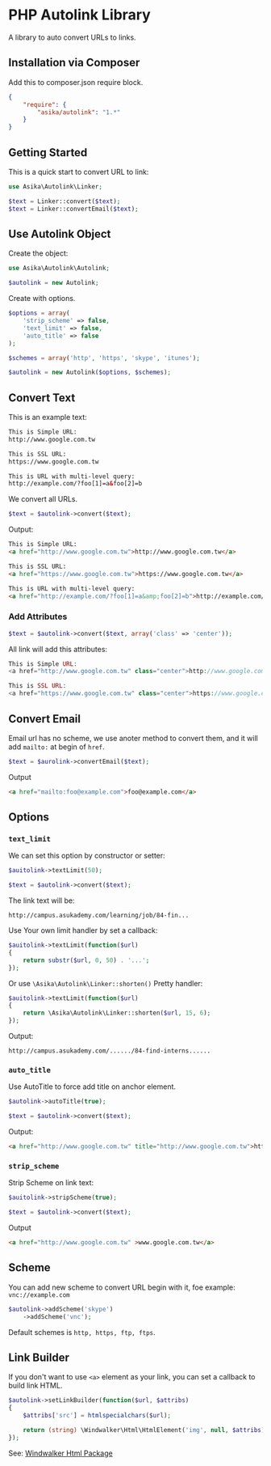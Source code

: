 # PHP Autolink Library

A library to auto convert URLs to links.

## Installation via Composer

Add this to composer.json require block.

``` json
{
    "require": {
        "asika/autolink": "1.*"
    }
}
```

## Getting Started

This is a quick start to convert URL to link:

``` php
use Asika\Autolink\Linker;

$text = Linker::convert($text);
$text = Linker::convertEmail($text);
```

## Use Autolink Object

Create the object:

``` php
use Asika\Autolink\Autolink;

$autolink = new Autolink;
```

Create with options.

``` php
$options = array(
    'strip_scheme' => false,
    'text_limit' => false,
    'auto_title' => false
);

$schemes = array('http', 'https', 'skype', 'itunes');

$autolink = new Autolink($options, $schemes);
```

## Convert Text

This is an example text:

``` html
This is Simple URL:
http://www.google.com.tw

This is SSL URL:
https://www.google.com.tw

This is URL with multi-level query:
http://example.com/?foo[1]=a&foo[2]=b
```

We convert all URLs.

``` php
$text = $autolink->convert($text);
```

Output:

``` html
This is Simple URL:
<a href="http://www.google.com.tw">http://www.google.com.tw</a>

This is SSL URL:
<a href="https://www.google.com.tw">https://www.google.com.tw</a>

This is URL with multi-level query:
<a href="http://example.com/?foo[1]=a&amp;foo[2]=b">http://example.com/?foo[1]=a&amp;foo[2]=b</a>
```

### Add Attributes

``` php
$text = $autolink->convert($text, array('class' => 'center'));
```

All link will add this attributes:

``` php
This is Simple URL:
<a href="http://www.google.com.tw" class="center">http://www.google.com.tw</a>

This is SSL URL:
<a href="https://www.google.com.tw" class="center">https://www.google.com.tw</a>
```

## Convert Email

Email url has no scheme, we use anoter method to convert them, and it will add `mailto:` at begin of `href`.

``` php
$text = $aurolink->convertEmail($text);
```

Output

``` html
<a href="mailto:foo@example.com">foo@example.com</a>

```

## Options

### `text_limit`

We can set this option by constructor or setter:

``` php
$auitolink->textLimit(50);

$text = $autolink->convert($text);
```

The link text will be:

```
http://campus.asukademy.com/learning/job/84-fin...
```

Use Your own limit handler by set a callback:

``` php
$auitolink->textLimit(function($url)
{
    return substr($url, 0, 50) . '...';
});
```

Or use `\Asika\Autolink\Linker::shorten()` Pretty handler:

``` php
$auitolink->textLimit(function($url)
{
    return \Asika\Autolink\Linker::shorten($url, 15, 6);
});
```

Output:

``` text
http://campus.asukademy.com/....../84-find-interns......
```

### `auto_title`

Use AutoTitle to force add title on anchor element.
 
``` php
$autolink->autoTitle(true);

$text = $autolink->convert($text);
```

Output:

``` html
<a href="http://www.google.com.tw" title="http://www.google.com.tw">http://www.google.com.tw</a>
```

### `strip_scheme`

Strip Scheme on link text:

``` php
$auitolink->stripScheme(true);

$text = $autolink->convert($text);
```

Output

``` html
<a href="http://www.google.com.tw" >www.google.com.tw</a>
```

## Scheme

You can add new scheme to convert URL begin with it, foe example: `vnc://example.com`

``` php
$autolink->addScheme('skype')
    ->addScheme('vnc');
```

Default schemes is `http, https, ftp, ftps`.

## Link Builder

If you don't want to use `<a>` element as your link, you can set a callback to build link HTML.

``` php
$autolink->setLinkBuilder(function($url, $attribs)
{
    $attribs['src'] = htmlspecialchars($url);

    return (string) \Windwalker\Html\HtmlElement('img', null, $attribs);
});
```

See: [Windwalker Html Package](https://github.com/ventoviro/windwalker-html)


